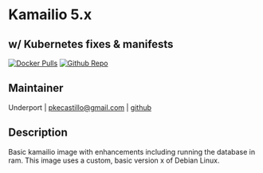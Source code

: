 # Kamailio 5.x
## w/ Kubernetes fixes & manifests
[![Docker Pulls](#)](https://hub.docker.com/r/pkecastillo/kamailio) [![Github Repo](https://img.shields.io/badge/contributions-welcome-brightgreen.svg?style=flat)](https://github.com/underport/kamailio)


## Maintainer
Underport | <pkecastillo@gmail.com> | [github](https://github.com/underport)


## Description
Basic kamailio image with enhancements including running the database in ram.  This image uses a custom, basic version x of Debian Linux.
